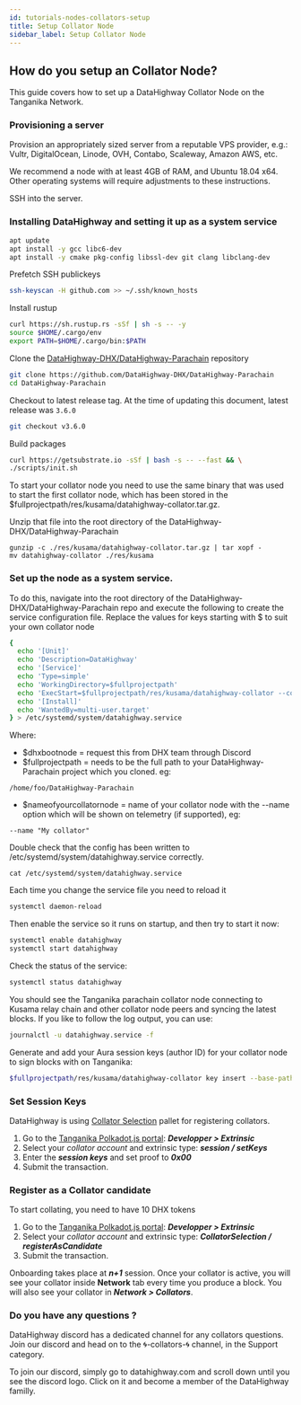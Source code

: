 ```yaml
---
id: tutorials-nodes-collators-setup
title: Setup Collator Node
sidebar_label: Setup Collator Node
---
```


## How do you setup an Collator Node?

This guide covers how to set up a DataHighway Collator Node on the Tanganika Network.

### Provisioning a server

Provision an appropriately sized server from a reputable VPS provider, e.g.: Vultr, DigitalOcean, Linode, OVH, Contabo, Scaleway, Amazon AWS, etc.

We recommend a node with at least 4GB of RAM, and Ubuntu 18.04 x64. Other operating systems will require adjustments to these instructions.

SSH into the server.

### Installing DataHighway and setting it up as a system service

```bash
apt update
apt install -y gcc libc6-dev
apt install -y cmake pkg-config libssl-dev git clang libclang-dev
```

Prefetch SSH publickeys

```bash
ssh-keyscan -H github.com >> ~/.ssh/known_hosts
```

Install rustup

```bash
curl https://sh.rustup.rs -sSf | sh -s -- -y
source $HOME/.cargo/env
export PATH=$HOME/.cargo/bin:$PATH
```

Clone the [DataHighway-DHX/DataHighway-Parachain](https://github.com/DataHighway-DHX/DataHighway-Parachain) repository

```bash
git clone https://github.com/DataHighway-DHX/DataHighway-Parachain
cd DataHighway-Parachain
```

Checkout to latest release tag. At the time of updating this document, latest release was `3.6.0`

```bash
git checkout v3.6.0
```

Build packages

```bash
curl https://getsubstrate.io -sSf | bash -s -- --fast && \
./scripts/init.sh
```


To start your collator node you need to use the same binary that was used to start the first collator node, which has been stored in the $fullprojectpath/res/kusama/datahighway-collator.tar.gz.

Unzip that file into the root directory of the DataHighway-DHX/DataHighway-Parachain
```
gunzip -c ./res/kusama/datahighway-collator.tar.gz | tar xopf -
mv datahighway-collator ./res/kusama
```

### Set up the node as a system service.

To do this, navigate into the root directory of the DataHighway-DHX/DataHighway-Parachain repo and execute the following to create the service configuration file.
Replace the values for keys starting with $ to suit your own collator node

```bash
{
  echo '[Unit]'
  echo 'Description=DataHighway'
  echo '[Service]'
  echo 'Type=simple'
  echo 'WorkingDirectory=$fullprojectpath'
  echo 'ExecStart=$fullprojectpath/res/kusama/datahighway-collator --collator --base-path $fullprojectpath/.local/share/datahighway-collator --chain $fullprojectpath/res/kusama/kusama-parachain-raw.json --name $nameofyourcollatornode  --force-authoring --port 40333 --rpc-port 9933 --ws-port 9744 --bootnodes $dhxbootnode --unsafe-ws-external --unsafe-rpc-external --rpc-cors=all --rpc-methods=Unsafe -- --execution wasm --chain $fullprojectpath/res/kusama/kusama.json --port 30333 --ws-port 9944'
  echo '[Install]'
  echo 'WantedBy=multi-user.target'
} > /etc/systemd/system/datahighway.service
```

Where: 
* $dhxbootnode = request this from DHX team through Discord
* $fullprojectpath = needs to be the full path to your DataHighway-Parachain project which you cloned. eg:
```
/home/foo/DataHighway-Parachain
```
* $nameofyourcollatornode = name of your collator node with the --name option which will be shown on telemetry (if supported), eg:
```
--name "My collator"
```

Double check that the config has been written to /etc/systemd/system/datahighway.service correctly.
```
cat /etc/systemd/system/datahighway.service
```

Each time you change the service file you need to reload it
```bash
systemctl daemon-reload
```

Then enable the service so it runs on startup, and then try to start it now:

```bash
systemctl enable datahighway
systemctl start datahighway
```

Check the status of the service:

```bash
systemctl status datahighway
```

You should see the Tanganika parachain collator node connecting to Kusama relay chain and other collator node peers and syncing the latest blocks. If you like to follow the log output, you can use:

```bash
journalctl -u datahighway.service -f
```

Generate and add your Aura session keys (author ID) for your collator node to sign blocks with on Tanganika:

```bash
$fullprojectpath/res/kusama/datahighway-collator key insert --base-path $fullprojectpath/.local/share/datahighway-collator --chain $fullprojectpath/res/kusama/kusama-parachain-raw.json --scheme Sr25519 --suri $youraurasecretseed --key-type aura
```

### Set Session Keys

DataHighway is using [Collator Selection](https://paritytech.github.io/cumulus/pallet_collator_selection/index.html) pallet for registering collators.

1. Go to the [Tanganika Polkadot.js portal](https://polkadot.js.org/apps/?rpc=wss%3A%2F%2Ftanganika.datahighway.com#/explorer): **_Developper > Extrinsic_**
2. Select your _collator account_ and extrinsic type: **_session / setKeys_**
3. Enter the **_session keys_** and set proof to **_0x00_**
4. Submit the transaction.

### Register as a Collator candidate

To start collating, you need to have 10 DHX tokens

1. Go to the [Tanganika Polkadot.js portal](https://polkadot.js.org/apps/?rpc=wss%3A%2F%2Ftanganika.datahighway.com#/explorer): **_Developper > Extrinsic_**
2. Select your _collator account_ and extrinsic type: **_CollatorSelection / registerAsCandidate_**
3. Submit the transaction.

Onboarding takes place at **_n+1_** session. Once your collator is active, you will see your collator inside **Network** tab every time you produce a block.
You will also see your collator in **_Network > Collators_**. 

### Do you have any questions ?

DataHighway discord has a dedicated channel for any collators questions.
Join our discord and head on to the 🌀-collators-🌀 channel, in the Support category.

To join our discord, simply go to datahighway.com and scroll down until you see the discord logo. Click on it and become a member of the DataHighway familly. 


